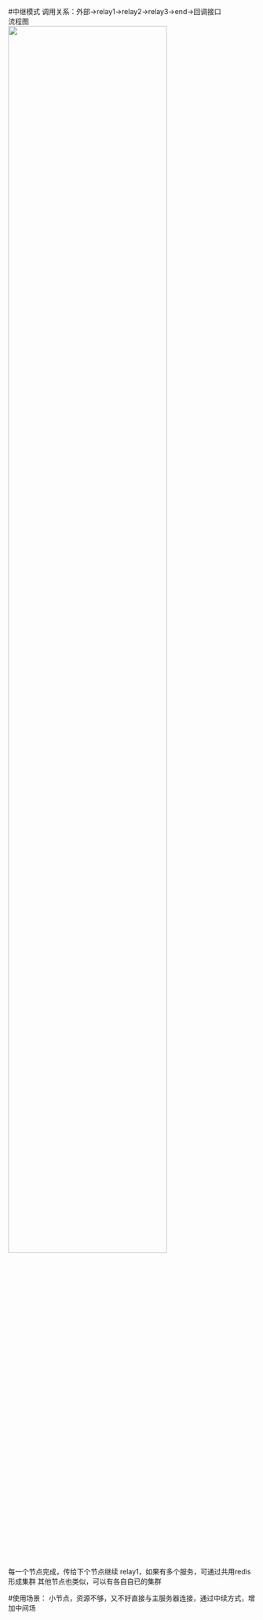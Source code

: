 #中继模式
调用关系：外部->relay1->relay2->relay3->end->回调接口  
流程图  
<img src="https://opendfl-1259373829.cos.ap-guangzhou.myqcloud.com/doc/m3u8sync/relay.jpg" width="80%" syt height="80%" />

每一个节点完成，传给下个节点继续
relay1，如果有多个服务，可通过共用redis形成集群
其他节点也类似，可以有各自自已的集群

#使用场景：
小节点，资源不够，又不好直接与主服务器连接，通过中续方式，增加中间场